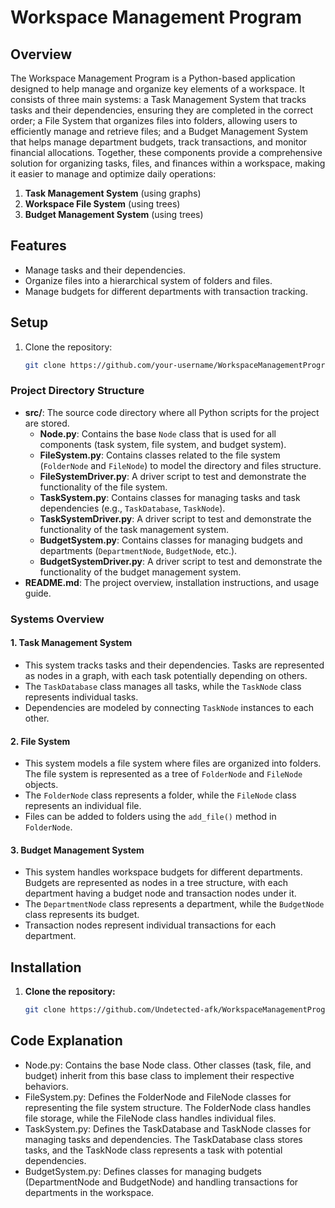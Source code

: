 # Workspace Management Program

## Overview
The Workspace Management Program is a Python-based application designed to help manage and organize key elements of a workspace. It consists of three main systems: a Task Management System that tracks tasks and their dependencies, ensuring they are completed in the correct order; a File System that organizes files into folders, allowing users to efficiently manage and retrieve files; and a Budget Management System that helps manage department budgets, track transactions, and monitor financial allocations. Together, these components provide a comprehensive solution for organizing tasks, files, and finances within a workspace, making it easier to manage and optimize daily operations:
1. **Task Management System** (using graphs)
2. **Workspace File System** (using trees)
3. **Budget Management System** (using trees)

## Features
- Manage tasks and their dependencies.
- Organize files into a hierarchical system of folders and files.
- Manage budgets for different departments with transaction tracking.

## Setup
1. Clone the repository:
   ```bash
   git clone https://github.com/your-username/WorkspaceManagementProgram.git

### Project Directory Structure

- **src/**: The source code directory where all Python scripts for the project are stored.
  - **Node.py**: Contains the base `Node` class that is used for all components (task system, file system, and budget system).
  - **FileSystem.py**: Contains classes related to the file system (`FolderNode` and `FileNode`) to model the directory and files structure.
  - **FileSystemDriver.py**: A driver script to test and demonstrate the functionality of the file system.
  - **TaskSystem.py**: Contains classes for managing tasks and task dependencies (e.g., `TaskDatabase`, `TaskNode`).
  - **TaskSystemDriver.py**: A driver script to test and demonstrate the functionality of the task management system.
  - **BudgetSystem.py**: Contains classes for managing budgets and departments (`DepartmentNode`, `BudgetNode`, etc.).
  - **BudgetSystemDriver.py**: A driver script to test and demonstrate the functionality of the budget management system.
- **README.md**: The project overview, installation instructions, and usage guide.


### Systems Overview

#### 1. **Task Management System**
   - This system tracks tasks and their dependencies. Tasks are represented as nodes in a graph, with each task potentially depending on others.
   - The `TaskDatabase` class manages all tasks, while the `TaskNode` class represents individual tasks.
   - Dependencies are modeled by connecting `TaskNode` instances to each other.

#### 2. **File System**
   - This system models a file system where files are organized into folders. The file system is represented as a tree of `FolderNode` and `FileNode` objects.
   - The `FolderNode` class represents a folder, while the `FileNode` class represents an individual file.
   - Files can be added to folders using the `add_file()` method in `FolderNode`.

#### 3. **Budget Management System**
   - This system handles workspace budgets for different departments. Budgets are represented as nodes in a tree structure, with each department having a budget node and transaction nodes under it.
   - The `DepartmentNode` class represents a department, while the `BudgetNode` class represents its budget.
   - Transaction nodes represent individual transactions for each department.

## Installation

1. **Clone the repository:**
   ```bash
   git clone https://github.com/Undetected-afk/WorkspaceManagementProgram.git


## Code Explanation

   - Node.py: Contains the base Node class. Other classes (task, file, and budget) inherit from this base class to implement their respective behaviors.
   - FileSystem.py: Defines the FolderNode and FileNode classes for representing the file system structure. The FolderNode class handles file storage, while the FileNode class handles individual files.
   - TaskSystem.py: Defines the TaskDatabase and TaskNode classes for managing tasks and dependencies. The TaskDatabase class stores tasks, and the TaskNode class represents a task with potential dependencies.
   - BudgetSystem.py: Defines classes for managing budgets (DepartmentNode and BudgetNode) and handling transactions for departments in the workspace.
